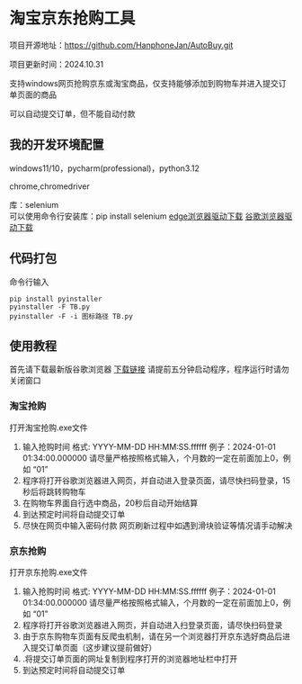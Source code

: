 # 淘宝京东抢购工具

项目开源地址：https://github.com/HanphoneJan/AutoBuy.git

项目更新时间：2024.10.31

支持windows网页抢购京东或淘宝商品，仅支持能够添加到购物车并进入提交订单页面的商品

可以自动提交订单，但不能自动付款

## 我的开发环境配置

windows11/10，pycharm(professional)，python3.12

chrome,chromedriver 

库：selenium  
可以使用命令行安装库：pip install selenium
[edge浏览器驱动下载](https://developer.microsoft.com/en-us/microsoft-edge/tools/webdriver/?form=MA13LH)
[谷歌浏览器驱动下载](https://googlechromelabs.github.io/chrome-for-testing/#canary)

## 代码打包

命令行输入

```
pip install pyinstaller
pyinstaller -F TB.py
pyinstaller -F -i 图标路径 TB.py
```

## 使用教程
首先请下载最新版谷歌浏览器  [下载链接](https://zh-googe.com/)
请提前五分钟启动程序，程序运行时请勿关闭窗口

### 淘宝抢购
打开淘宝抢购.exe文件
1. 输入抢购时间
   格式: YYYY-MM-DD HH:MM:SS.ffffff
   例子：2024-01-01 01:34:00.000000
   请尽量严格按照格式输入，个月数的一定在前面加上0，例如 “01”
2. 程序将打开谷歌浏览器进入网页，并自动进入登录页面，请尽快扫码登录，15秒后将跳转购物车
3. 在购物车界面自行选中商品，20秒后自动开始结算
4. 到达预定时间将自动提交订单
5. 尽快在网页中输入密码付款
网页刷新过程中如遇到滑块验证等情况请手动解决
### 京东抢购
打开京东抢购.exe文件

1. 输入抢购时间
   格式: YYYY-MM-DD HH:MM:SS.ffffff
   例子：2024-01-01 01:34:00.000000
   请尽量严格按照格式输入，个月数的一定在前面加上0，例如 “01”
2. 程序将打开谷歌浏览器进入网页，并自动进入扫登录页面，请尽快扫码登录
3. 由于京东购物车页面有反爬虫机制，请在另一个浏览器打开京东选好商品后进入提交订单页面（这步建议提前做好）
4. .将提交订单页面的网址复制到程序打开的浏览器地址栏中打开
5. 到达预定时间将自动提交订单